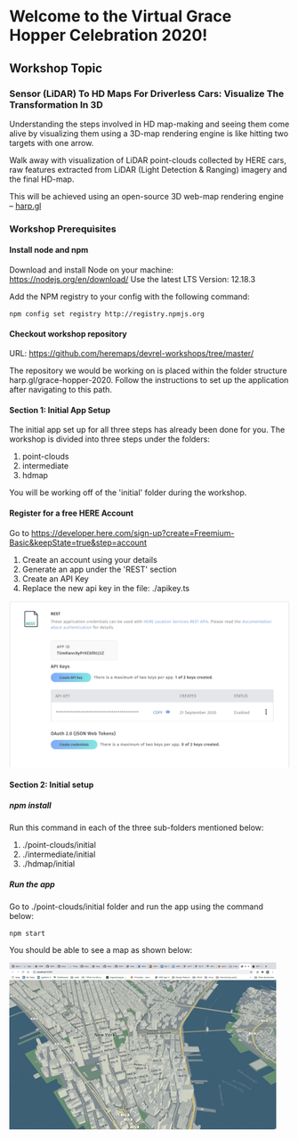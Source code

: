 # Welcome to the Virtual Grace Hopper Celebration 2020!

## Workshop Topic
### Sensor (LiDAR) To HD Maps For Driverless Cars: Visualize The Transformation In 3D

Understanding the steps involved in HD map-making and seeing them come alive by visualizing them using a 3D-map rendering engine is like hitting two targets with one arrow.

Walk away with visualization of LiDAR point-clouds collected by HERE cars, raw features extracted from LiDAR (Light Detection & Ranging) imagery and the final HD-map. 

This will be achieved using an open-source 3D web-map rendering engine – [harp.gl](https://www.harp.gl/)


### Workshop Prerequisites

#### Install node and npm

Download and install Node on your machine: https://nodejs.org/en/download/
Use the latest LTS Version: 12.18.3

Add the NPM registry to your config with the following command:

````
npm config set registry http://registry.npmjs.org
````

#### Checkout workshop repository
URL:  https://github.com/heremaps/devrel-workshops/tree/master/

The repository we would be working on is placed within the folder structure harp.gl/grace-hopper-2020. 
Follow the instructions to set up the application after navigating to this path.

#### Section 1: Initial App Setup
The initial app set up for all three steps has already been done for you. 
The workshop is divided into three steps under the folders: 
1. point-clouds
2. intermediate
3. hdmap

You will be working off of the 'initial' folder during the workshop.

#### Register for a free HERE Account

Go to https://developer.here.com/sign-up?create=Freemium-Basic&keepState=true&step=account

1. Create an account using your details
2. Generate an app under the 'REST' section
3. Create an API Key
4. Replace the new api key in the file: ./apikey.ts

![Creating an app under REST](apikey.png)

#### Section 2: Initial setup

##### npm install
Run this command in each of the three sub-folders mentioned below:

1. ./point-clouds/initial 
2. ./intermediate/initial
3. ./hdmap/initial

##### Run the app
Go to ./point-clouds/initial folder and run the app using the command below:

````
npm start
````

You should be able to see a map as shown below:

![](MapGIF.gif)
